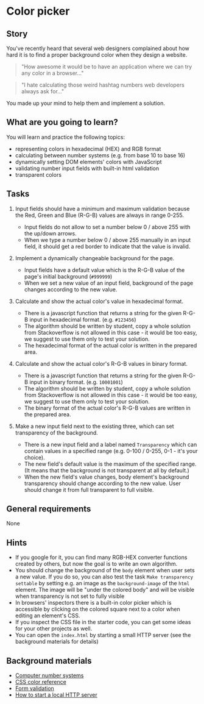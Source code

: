 # Color picker

## Story

You've recently heard that several web designers complained about how hard
it is to find a proper background color when they design a website.

> "How awesome it would be to have an application where we can try any
> color in a browser..."

> "I hate calculating those weird hashtag numbers web developers
> always ask for..."

You made up your mind to help them and implement a solution.

## What are you going to learn?

You will learn and practice the following topics:

- representing colors in hexadecimal (HEX) and RGB format
- calculating between number systems (e.g. from base 10 to base 16)
- dynamically setting DOM elements' colors with JavaScript
- validating number input fields with built-in html validation
- transparent colors

## Tasks

1. Input fields should have a minimum and maximum validation because the Red, Green and Blue (R-G-B) values are always in range 0-255.
    - Input fields do not allow to set a number below 0 / above 255 with the up/down arrows.
    - When we type a number below 0 / above 255 manually in an input field, it should get a red border to indicate that the value is invalid.

2. Implement a dynamically changeable background for the page.
    - Input fields have a default value which is the R-G-B value of the page's initial background (`#999999`)
    - When we set a new value of an input field, background of the page changes according to the new value.

3. Calculate and show the actual color's value in hexadecimal format.
    - There is a javascript function that returns a string for the given R-G-B input in hexadecimal format. (e.g. `#123456`)
    - The algorithm should be written by student, copy a whole solution from Stackoverflow is not allowed in this case - it would be too easy, we suggest to use them only to test your solution.
    - The hexadecimal format of the actual color is written in the prepared area.

4. Calculate and show the actual color's R-G-B values in binary format.
    - There is a javascript function that returns a string for the given R-G-B input in binary format. (e.g. `10001001`)
    - The algorithm should be written by student, copy a whole solution from Stackoverflow is not allowed in this case - it would be too easy, we suggest to use them only to test your solution.
    - The binary format of the actual color's R-G-B values are written in the prepared area.

5. Make a new input field next to the existing three, which can set transparency of the background.
    - There is a new input field and a label named `Transparency` which can contain values in a specified range (e.g. 0-100 / 0-255, 0-1 - it's your choice).
    - The new field's default value is the maximum of the specified range. (It means that the background is not transparent at all by default.)
    - When the new field's value changes, body element's background transparency should change according to the new value. User should change it from full transparent to full visible.

## General requirements

None

## Hints

- If you google for it, you can find many RGB-HEX converter functions created by others, but now the goal is to write an own algorithm.
- You should change the background of the `body` element when user sets a new value. If you do so, you can also test the task `Make transparency settable` by setting e.g. an image as the `background-image` of the `html` element. The image will be "under the colored body" and will be visible when transparency is not set to fully visible
- In browsers' inspectors there is a built-in color picker which is accessible by clicking on the colored square next to a color when editing an element's CSS.
- If you inspect the CSS file in the starter code, you can get some ideas for your other projects as well.
- You can open the `index.html` by starting a small HTTP server
(see the background materials for details)

## Background materials

- <i class="far fa-exclamation"></i> [Computer number systems](https://www.includehelp.com/computer-number-systems.aspx)
- <i class="far fa-exclamation"></i> [CSS color reference](https://developer.mozilla.org/en-US/docs/Web/CSS/color)
- <i class="far fa-exclamation"></i> [Form validation](https://developer.mozilla.org/en-US/docs/Learn/Forms/Form_validation)
- <i class="far fa-exclamation"></i> [How to start a local HTTP server](project/curriculum/materials/pages/tools/serve-files.md)

